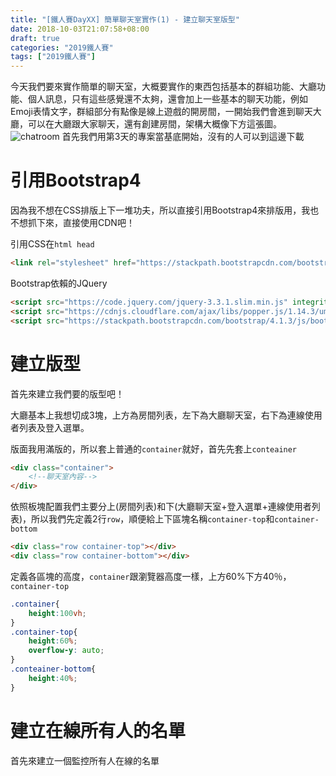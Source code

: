 ```yaml
---
title: "[鐵人賽DayXX] 簡單聊天室實作(1) - 建立聊天室版型"
date: 2018-10-03T21:07:58+08:00
draft: true
categories: "2019鐵人賽"
tags: ["2019鐵人賽"]
---
```


今天我們要來實作簡單的聊天室，大概要實作的東西包括基本的群組功能、大廳功能、個人訊息，只有這些感覺還不太夠，還會加上一些基本的聊天功能，例如Emoji表情文字，群組部分有點像是線上遊戲的開房間，一開始我們會進到聊天大廳，可以在大廳跟大家聊天，還有創建房間，架構大概像下方這張圖。
![chatroom](chatroom.jpg)
首先我們用第3天的專案當基底開始，沒有的人可以到這邊下載

# 引用Bootstrap4
因為我不想在CSS排版上下一堆功夫，所以直接引用Bootstrap4來排版用，我也不想抓下來，直接使用CDN吧！

引用CSS在`html head`
``` html
<link rel="stylesheet" href="https://stackpath.bootstrapcdn.com/bootstrap/4.1.3/css/bootstrap.min.css" integrity="sha384-MCw98/SFnGE8fJT3GXwEOngsV7Zt27NXFoaoApmYm81iuXoPkFOJwJ8ERdknLPMO" crossorigin="anonymous">
```
Bootstrap依賴的JQuery
```html
<script src="https://code.jquery.com/jquery-3.3.1.slim.min.js" integrity="sha384-q8i/X+965DzO0rT7abK41JStQIAqVgRVzpbzo5smXKp4YfRvH+8abtTE1Pi6jizo" crossorigin="anonymous"></script>
<script src="https://cdnjs.cloudflare.com/ajax/libs/popper.js/1.14.3/umd/popper.min.js" integrity="sha384-ZMP7rVo3mIykV+2+9J3UJ46jBk0WLaUAdn689aCwoqbBJiSnjAK/l8WvCWPIPm49" crossorigin="anonymous"></script>
<script src="https://stackpath.bootstrapcdn.com/bootstrap/4.1.3/js/bootstrap.min.js" integrity="sha384-ChfqqxuZUCnJSK3+MXmPNIyE6ZbWh2IMqE241rYiqJxyMiZ6OW/JmZQ5stwEULTy" crossorigin="anonymous"></script>
```

# 建立版型
首先來建立我們要的版型吧！

大廳基本上我想切成3塊，上方為房間列表，左下為大廳聊天室，右下為連線使用者列表及登入選單。

版面我用滿版的，所以套上普通的`container`就好，首先先套上`conteainer`
``` html
<div class="container">
    <!--聊天室內容-->
</div>
```
依照板塊配置我們主要分上(房間列表)和下(大廳聊天室+登入選單+連線使用者列表)，所以我們先定義2行`row`，順便給上下區塊名稱`container-top`和`container-bottom`
``` html
<div class="row container-top"></div>
<div class="row container-bottom"></div>
```
定義各區塊的高度，`container`跟瀏覽器高度一樣，上方60%下方40％，`container-top`
``` css
.container{
    height:100vh;
}
.container-top{
    height:60%;
    overflow-y: auto;
}
.conteainer-bottom{
    height:40%;
}
```



# 建立在線所有人的名單
首先來建立一個監控所有人在線的名單

